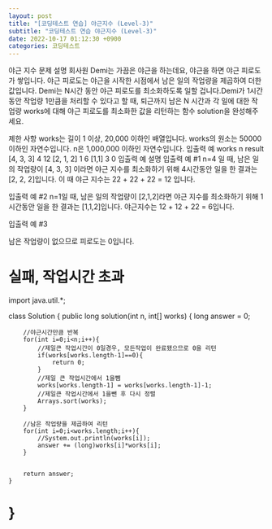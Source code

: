 ```yaml
---
layout: post
title: "[코딩테스트 연습] 야근지수 (Level-3)"
subtitle: "코딩테스트 연습 야근지수 (Level-3)"
date: 2022-10-17 01:12:30 +0900
categories: 코딩테스트
---
```

야근 지수
문제 설명
회사원 Demi는 가끔은 야근을 하는데요, 야근을 하면 야근 피로도가 쌓입니다. 야근 피로도는 야근을 시작한 시점에서 남은 일의 작업량을 제곱하여 더한 값입니다. Demi는 N시간 동안 야근 피로도를 최소화하도록 일할 겁니다.Demi가 1시간 동안 작업량 1만큼을 처리할 수 있다고 할 때, 퇴근까지 남은 N 시간과 각 일에 대한 작업량 works에 대해 야근 피로도를 최소화한 값을 리턴하는 함수 solution을 완성해주세요.

제한 사항
works는 길이 1 이상, 20,000 이하인 배열입니다.
works의 원소는 50000 이하인 자연수입니다.
n은 1,000,000 이하인 자연수입니다.
입출력 예
works	n	result
[4, 3, 3]	4	12
[2, 1, 2]	1	6
[1,1]	3	0
입출력 예 설명
입출력 예 #1
n=4 일 때, 남은 일의 작업량이 [4, 3, 3] 이라면 야근 지수를 최소화하기 위해 4시간동안 일을 한 결과는 [2, 2, 2]입니다. 이 때 야근 지수는 22 + 22 + 22 = 12 입니다.

입출력 예 #2
n=1일 때, 남은 일의 작업량이 [2,1,2]라면 야근 지수를 최소화하기 위해 1시간동안 일을 한 결과는 [1,1,2]입니다. 야근지수는 12 + 12 + 22 = 6입니다.

입출력 예 #3

남은 작업량이 없으므로 피로도는 0입니다.



실패, 작업시간 초과
======================================================================================================
import java.util.*;

class Solution {
    public long solution(int n, int[] works) {
        long answer = 0;
        
        //야근시간만큼 반복        
        for(int i=0;i<n;i++){
            //제일큰 작업시간이 0일경우, 모든작업이 완료됐으므로 0을 리턴
            if(works[works.length-1]==0){
                return 0;
            }
            //제일 큰 작업시간에서 1을뺌
            works[works.length-1] = works[works.length-1]-1;
            //제일큰 작업시간에서 1을뺀 후 다시 정렬
            Arrays.sort(works);
        }
        
        //남은 작업량을 제곱하여 리턴
        for(int i=0;i<works.length;i++){
            //System.out.println(works[i]);
            answer += (long)works[i]*works[i];
        }
        
        
        return answer;
    }
}
======================================================================================================
